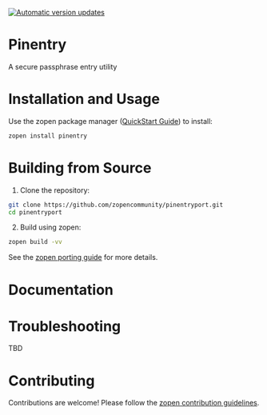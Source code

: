 [![Automatic version updates](https://github.com/ZOSOpenTools/pinentryport/actions/workflows/bump.yml/badge.svg)](https://github.com/ZOSOpenTools/pinentryport/actions/workflows/bump.yml)

# Pinentry

A secure passphrase entry utility

# Installation and Usage

Use the zopen package manager ([QuickStart Guide](https://zopen.community/#/Guides/QuickStart)) to install:
```bash
zopen install pinentry
```

# Building from Source

1. Clone the repository:
```bash
git clone https://github.com/zopencommunity/pinentryport.git
cd pinentryport
```
2. Build using zopen:
```bash
zopen build -vv
```

See the [zopen porting guide](https://zopen.community/#/Guides/Porting) for more details.

# Documentation


# Troubleshooting
TBD

# Contributing
Contributions are welcome! Please follow the [zopen contribution guidelines](https://github.com/zopencommunity/meta/blob/main/CONTRIBUTING.md).
